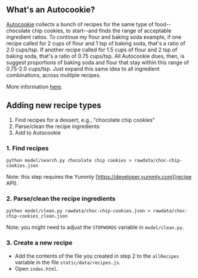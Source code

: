 
## What's an Autocookie?

[Autocookie](http://www.jehosafet.com/autocookie) collects a bunch of recipes for the same type of food--chocolate chip cookies, to start--and finds the range of acceptable ingredient ratios. To continue my flour and baking soda example, if one recipe called for 2 cups of flour and 1 tsp of baking soda, that's a ratio of 2.0 cups/tsp. If another recipe called for 1.5 cups of flour and 2 tsp of baking soda, that's a ratio of 0.75 cups/tsp. All Autocookie does, then, is suggest proportions of baking soda and flour that stay within this range of 0.75-2.0 cups/tsp. Just expand this same idea to all ingredient combinations, across multiple recipes.

More information [here](http://www.jehosafet.com/autocookie/about.html).

## Adding new recipe types

1. Find recipes for a dessert, e.g., "chocolate chip cookies"
2. Parse/clean the recipe ingredients
3. Add to Autocookie

### 1. Find recipes

`python model/search.py chocolate chip cookies > rawdata/choc-chip-cookies.json`

Note: this step requires the Yummly [https://developer.yummly.com](recipe API).

### 2. Parse/clean the recipe ingredients

`python model/clean.py rawdata/choc-chip-cookies.json > rawdata/choc-chip-cookies_clean.json`

Note: you might need to adjust the `STOPWORDS` variable in `model/clean.py`.

### 3. Create a new recipe

* Add the contents of the file you created in step 2 to the `allRecipes` variable in the file `static/data/recipes.js`.
* Open `index.html`.

